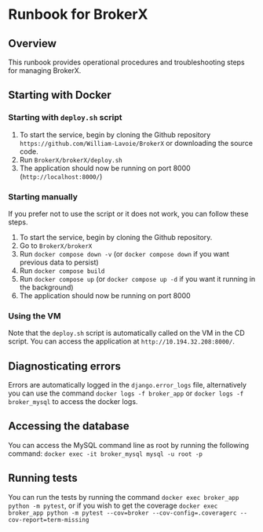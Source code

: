 # Runbook for BrokerX

## Overview
This runbook provides operational procedures and troubleshooting steps for managing BrokerX.

##  Starting with Docker
### Starting with `deploy.sh` script
1. To start the service, begin by cloning the Github repository `https://github.com/William-Lavoie/BrokerX` or downloading the source code.
2. Run `BrokerX/brokerX/deploy.sh`
3. The application should now be running on port 8000 (`http://localhost:8000/`)

### Starting manually
If you prefer not to use the script or it does not work, you can follow these steps.
1. To start the service, begin by cloning the Github repository.
2. Go to `BrokerX/brokerX`
3. Run `docker compose down -v` (or `docker compose down` if you want previous data to persist)
4. Run `docker compose build`
5. Run `docker compose up` (or `docker compose up -d` if you want it running in the background)
6. The application should now be running on port 8000

### Using the VM
Note that the `deploy.sh` script is automatically called on the VM in the CD script. You can access
the application at `http://10.194.32.208:8000/`.

## Diagnosticating errors
Errors are automatically logged in the `django.error_logs` file, alternatively you can use the command
`docker logs -f broker_app` or `docker logs -f broker_mysql` to access the docker logs.

## Accessing the database
You can access the MySQL command line as root by running the following command:
`docker exec -it broker_mysql mysql -u root -p`

## Running tests
You can run the tests by running the command
`docker exec broker_app python -m pytest`, or if you wish to get the coverage
`docker exec broker_app python -m pytest --cov=broker --cov-config=.coveragerc --cov-report=term-missing`